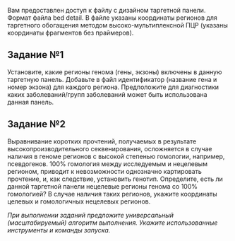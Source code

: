 Вам предоставлен доступ к файлу с дизайном таргетной панели. Формат файла bed detail. В файле указаны координаты регионов для таргетного обогащения методом высоко-мультиплексной ПЦР (указаны координаты фрагментов без праймеров).

## Задание №1

Установите, какие регионы генома (гены, экзоны) включены в данную таргетную панель. Добавьте в файл идентификатор (название гена и номер экзона) для каждого региона. 
Предположите для диагностики каких заболеваний/групп заболеваний может быть использована данная панель.

## Задание №2
Выравнивание коротких прочтений, получаемых в результате высокопроизводительного секвенирования, осложняется в случае наличия в геноме регионов с высокой степенью гомологии, например, псевдогенов. 100% гомология между исследуемым и нецелевым регионом, приводит к невозможности однозначно картировать прочтение, и, как следствие, установить генотип. Определите, есть ли данной таргетной панели нецелевые регионы генома со 100% гомологией? В случае наличия таких регионов, укажите координаты целевых и гомологичных нецелевых регионов.

*При выполнении заданий предложите универсальный (масштабируемый) алгоритм выполнения. Укажите использованные инструменты и команды запуска.*
